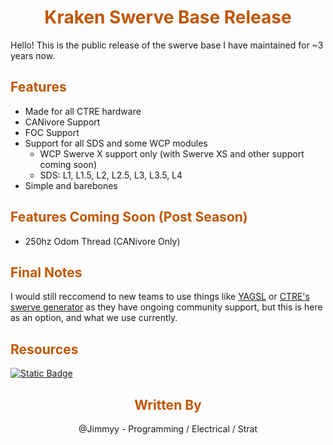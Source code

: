 <div align="center">
<h1><span style="color:#bf5700">Kraken Swerve Base Release</span></h1>
</div>

Hello! This is the public release of the swerve base I have maintained for ~3 years now.

<div align="left">
<h2><span style="color:#bf5700">Features</span></h2>
</div>

- Made for all CTRE hardware
- CANivore Support
- FOC Support
- Support for all SDS and some WCP modules
    - WCP Swerve X support only (with Swerve XS and other support coming soon)
    - SDS: L1, L1.5, L2, L2.5, L3, L3.5, L4
- Simple and barebones

<div align="left">
<h2><span style="color:#bf5700">Features Coming Soon (Post Season) </span></h2>
</div>

- 250hz Odom Thread (CANivore Only)

<div align="left">
<h2><span style="color:#bf5700">Final Notes </span></h2>
</div>

I would still reccomend to new teams to use things like [YAGSL](https://www.chiefdelphi.com/t/yagsl-2025-a-leap-forward-in-swerve-drive-control-and-simulation/476005?u=jimmyy) or [CTRE's swerve generator](https://v6.docs.ctr-electronics.com/en/2024/docs/tuner/tuner-swerve/index.html) as they have ongoing community support, but this is here as an option, and what we use currently.

<div align="left">
<h2><span style="color:#bf5700">Resources</span></h2>
</div>

[![Static Badge](https://img.shields.io/badge/Kraken_Swerve_Base-github?style=for-the-badge&logo=github&logoColor=000000&labelColor=bf5700&color=000000)](https://github.com/LynkRobotics/KrakenSwerveBase) 

<div>
<div align="center">
<h2><span style="color:#bf5700">Written By</span></h2>
</div>

<div align="center">
@Jimmyy - Programming / Electrical / Strat
</div>


